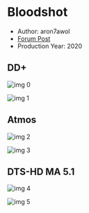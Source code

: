 # Bloodshot

* Author: aron7awol
* [Forum Post](https://www.avsforum.com/threads/bass-eq-for-filtered-movies.2995212/post-59405454)
* Production Year: 2020

## DD+

![img 0](https://i.imgur.com/cPN7Aqx.jpg)

![img 1](https://i.imgur.com/Nqnns23.png)

## Atmos

![img 2](https://i.imgur.com/9F5Ezkd.jpg)

![img 3](https://i.imgur.com/eSjbJJj.png)

## DTS-HD MA 5.1

![img 4](https://i.imgur.com/GBhsHTT.jpg)

![img 5](https://i.imgur.com/y0tPUZg.png)

